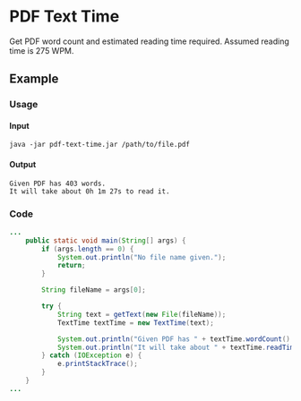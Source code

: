 # PDF Text Time
Get PDF word count and estimated reading time required. Assumed reading time is 275 WPM.

## Example

### Usage

#### Input
```
java -jar pdf-text-time.jar /path/to/file.pdf
```

#### Output
```
Given PDF has 403 words.
It will take about 0h 1m 27s to read it.
```

### Code
```java
...
    public static void main(String[] args) {
        if (args.length == 0) {
            System.out.println("No file name given.");
            return;
        }

        String fileName = args[0];

        try {
            String text = getText(new File(fileName));
            TextTime textTime = new TextTime(text);

            System.out.println("Given PDF has " + textTime.wordCount() + " words.");
            System.out.println("It will take about " + textTime.readTimeHuman(TimeType.FULL) + " to read it.");
        } catch (IOException e) {
            e.printStackTrace();
        }
    }
...
```
